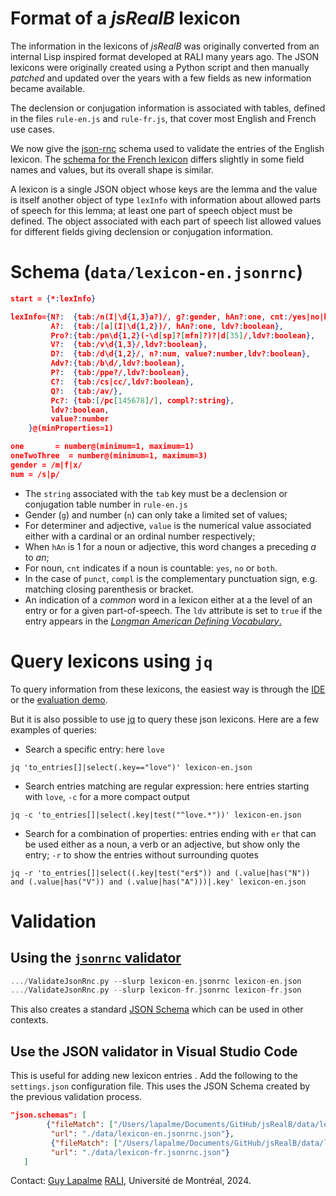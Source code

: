 Format of a *jsRealB* lexicon
===========================

The information in the lexicons of *jsRealB* was originally converted from an internal Lisp inspired format developed at RALI many years ago. The JSON lexicons were originally created using a Python script and then manually _patched_  and updated over the years with a few fields as new information became available.

The declension or conjugation information is associated with tables, defined in the files `rule-en.js` and `rule-fr.js`, that cover most English and French use cases.

We now give the [json-rnc](https://github.com/lapalme/json-rnc "GitHub - rali-udem/json-rnc: JSON validation with a RELAX-NG compact syntax")  schema used to validate the entries of the English lexicon. The [schema for the French lexicon](./Lexicon-Format-fr.html) differs slightly in some field names and values, but its overall shape is similar.

A lexicon is a single JSON object whose keys are the lemma and the value is itself another object of type `lexInfo` with information about allowed parts of speech for this lemma; at least one part of speech object must be defined.  The object associated with each part of speech list allowed values for different fields giving declension or conjugation information.

# Schema (`data/lexicon-en.jsonrnc`)


```json
start = {*:lexInfo}

lexInfo={N?:  {tab:/n(I|\d{1,3}a?)/, g?:gender, hAn?:one, cnt:/yes|no|both/,ldv?:boolean },
         A?:  {tab:/[a](I|\d{1,2})/, hAn?:one, ldv?:boolean},
         Pro?:{tab:/pn\d{1,2}(-\d[sp]?[mfn]?)?|d[35]/,ldv?:boolean},
         V?:  {tab:/v\d{1,3}/,ldv?:boolean}, 
         D?:  {tab:/d\d{1,2}/, n?:num, value?:number,ldv?:boolean},  
         Adv?:{tab:/b\d/,ldv?:boolean}, 
         P?:  {tab:/ppe?/,ldv?:boolean},
         C?:  {tab:/cs|cc/,ldv?:boolean},
         Q?:  {tab:/av/},
         Pc?: {tab:[/pc[145678]/], compl?:string},
         ldv?:boolean, 
         value?:number
    }@(minProperties=1)

one       = number@(minimum=1, maximum=1)
oneTwoThree  = number@(minimum=1, maximum=3)
gender = /m|f|x/
num = /s|p/
```

*   The `string` associated with the `tab` key must be a declension or conjugation table number in `rule-en.js` 
*   Gender (`g`) and number (`n`) can only take a limited set of values;
*   For determiner and adjective, `value` is the numerical value associated either with a cardinal or an ordinal number respectively;
*   When `hAn` is 1 for a noun or adjective, this word changes a preceding _a_ to _an_; 
*   For noun, `cnt` indicates if a noun is countable: `yes`, `no` or `both`.
*   In the case of `punct`, `compl` is the complementary punctuation sign, e.g. matching closing parenthesis or bracket.
*   An indication of a _common_ word in a lexicon either at a the level of an entry or for a given part-of-speech. The `ldv` attribute is set to `true` if the entry appears in the [_Longman American Defining Vocabulary_.](http://www2.cmp.uea.ac.uk/~jrk/conlang.dir/LongmanVocab.html)

Query lexicons using `jq`
========================

To query information from these lexicons, the easiest way is through the [IDE](../IDE/) or the [evaluation demo](../demos/Evaluation/index.html).

But it is also possible to use [jq](https://jqlang.github.io/jq/ "jq") to query these json lexicons. Here are a few examples of queries:

- Search a specific entry: here `love`

`jq 'to_entries[]|select(.key=="love")' lexicon-en.json`

- Search entries matching are regular expression: here entries starting with `love`, `-c` for a more compact output

`jq -c 'to_entries[]|select(.key|test("^love.*"))' lexicon-en.json`

- Search for a combination of properties: entries ending with `er` that can be used either as a noun, a verb or an adjective, but show only the entry; `-r` to show the entries without surrounding quotes

`jq -r 'to_entries[]|select((.key|test("er$")) and (.value|has("N")) and (.value|has("V")) and (.value|has("A")))|.key' lexicon-en.json`

# Validation

## Using the [`jsonrnc` validator](https://github.com/lapalme/json-rnc?tab=readme-ov-file#5-using-the-validator)

```swift
.../ValidateJsonRnc.py --slurp lexicon-en.jsonrnc lexicon-en.json
.../ValidateJsonRnc.py --slurp lexicon-fr.jsonrnc lexicon-fr.json
```

This also creates a standard [JSON Schema](https://json-schema.org) which can be used in other contexts.

## Use the JSON validator in Visual Studio Code

This is useful for adding new lexicon entries . Add the following to the `settings.json` configuration file. This uses the JSON Schema created by the previous validation process.

```json
"json.schemas": [
        {"fileMatch": ["/Users/lapalme/Documents/GitHub/jsRealB/data/lexicon-en.json"],
         "url": "./data/lexicon-en.jsonrnc.json"},
         {"fileMatch": ["/Users/lapalme/Documents/GitHub/jsRealB/data/lexicon-fr.json"],
         "url": "./data/lexicon-fr.jsonrnc.json"}
   ]
```

Contact: [Guy Lapalme](mailto:lapalme@iro.umontreal.ca) [RALI](http://rali.iro.umontreal.ca), Université de Montréal, 2024.
